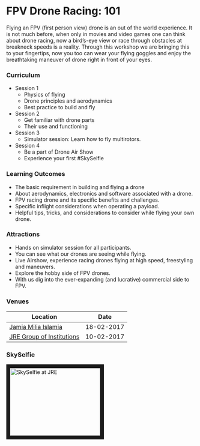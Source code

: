 # FPV Drone Racing: 101
Flying an FPV (first person view) drone is an out of the world experience.
It is not much before, when only in movies and video games one can think about drone racing, now a bird’s-eye view or race through obstacles at breakneck speeds is a reality. Through this workshop we are bringing this to your fingertips, now you too can wear your flying goggles and enjoy the breathtaking maneuver of drone right in front of your eyes.
### Curriculum
+ Session 1
  + Physics of flying
  + Drone principles and aerodynamics
  + Best practice to build and fly
+ Session 2
  + Get familiar with drone parts
  + Their use and functioning
+ Session 3
  + Simulator session: Learn how to fly multirotors.
+ Session 4
  + Be a part of Drone Air Show
  + Experience your first #SkySelfie
### Learning Outcomes
+ The basic requirement in building and flying a drone
+ About aerodynamics, electronics and software associated with a drone.
+ FPV racing drone and its specific benefits and challenges.
+ Specific inflight considerations when operating a payload.
+ Helpful tips, tricks, and considerations to consider while flying your own drone.
### Attractions
+ Hands on simulator session for all participants.
+ You can see what our drones are seeing while flying.
+ Live Airshow, experience racing drones flying at high speed, freestyling and maneuvers.
+ Explore the hobby side of FPV drones.
+ With us dig into the ever-expanding (and lucrative) commercial side to FPV.
### Venues
| Location | Date |
| ---- | ---- |
| [Jamia Milia Islamia](/JMI) | 18-02-2017 |
| [JRE Group of Institutions](/JRE) | 10-02-2017 |

### SkySelfie
<a href="http://www.youtube.com/watch?feature=player_embedded&v=xx-MSRvAeJE
" target="_blank"><img src="http://img.youtube.com/vi/xx-MSRvAeJE/0.jpg" 
alt="SkySelfie at JRE" width="240" height="180" border="10" /></a>
